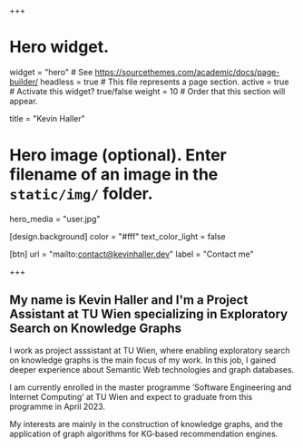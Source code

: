 +++
# Hero widget.
widget = "hero"  # See https://sourcethemes.com/academic/docs/page-builder/
headless = true  # This file represents a page section.
active = true  # Activate this widget? true/false
weight = 10  # Order that this section will appear.

title = "Kevin Haller"

# Hero image (optional). Enter filename of an image in the `static/img/` folder.
hero_media = "user.jpg"

[design.background]
  color = "#fff"
  text_color_light = false

[btn]
  url = "mailto:contact@kevinhaller.dev"
  label = "Contact me"

+++
## My name is **Kevin Haller** and I'm a **Project Assistant** at TU Wien specializing in **Exploratory Search on Knowledge Graphs**

I work as project asssistant at TU Wien, where enabling exploratory search on 
knowledge graphs is the main focus of my work. In this job, I gained deeper
experience about Semantic Web technologies and graph databases.

I am currently enrolled in the master programme ‘Software Engineering and
Internet Computing’ at TU Wien and expect to graduate from this programme in
April 2023.

My interests are mainly in the construction of knowledge graphs, and the
application of graph algorithms for KG‑based recommendation engines.

